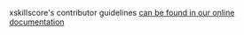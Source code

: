 xskillscore's contributor guidelines
[can be found in our online documentation](https://xskillscore.readthedocs.io/en/stable/contributing.html)

